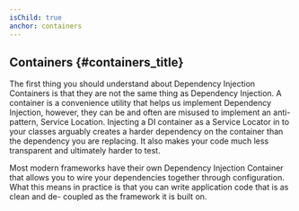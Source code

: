 ```yaml
---
isChild: true
anchor: containers
---
```


## Containers {#containers_title}

The first thing you should understand about Dependency Injection Containers is that they are not the same thing as
Dependency Injection. A container is a convenience utility that helps us implement Dependency Injection, however, they
can be and often are misused to implement an anti-pattern, Service Location. Injecting a DI container as a Service
Locator in to your classes arguably creates a harder dependency on the container than the dependency you are replacing.
It also makes your code much less transparent and ultimately harder to test.

Most modern frameworks have their own Dependency Injection Container that allows you to wire your dependencies together
through configuration. What this means in practice is that you can write application code that is as clean and de-
coupled as the framework it is built on.

